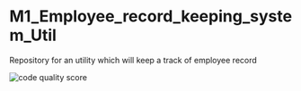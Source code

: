 # M1_Employee_record_keeping_system_Util
Repository for an utility which will keep a track of employee record
 
![code quality score](https://api.codiga.io/project/31224/score/svg)
